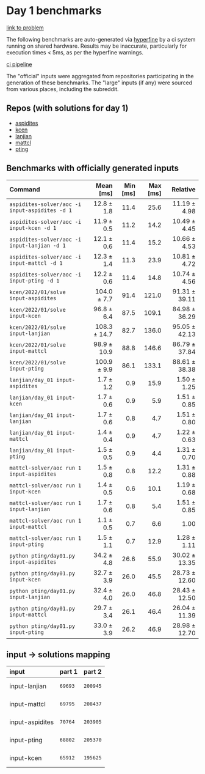# Day 1 benchmarks

[link to problem](http://adventofcode.com/2022/day/1)

The following benchmarks are auto-generated via [hyperfine](https://github.com/sharkdp/hyperfine) by a ci system running on shared hardware. Results may be inaccurate, particularly for execution times < 5ms, as per the hyperfine warnings.

[ci pipeline](http://ci.papercode.net:8080/teams/aoc2022/pipelines/aoc-compare-2022)

The "official" inputs were aggregated from repositories participating in the generation of these benchmarks. The "large" inputs (if any) were sourced from various places, including the subreddit.

## Repos (with solutions for day 1)


- [aspidites](https://github.com/aspidites/aoc2022)
- [kcen](https://github.com/kcen/AdventOfCode)
- [lanjian](https://github.com/LanJian/aoc-2022)
- [mattcl](https://github.com/mattcl/aoc2022)
- [pting](https://github.com/pting/aoc2022)

## Benchmarks with officially generated inputs
| Command | Mean [ms] | Min [ms] | Max [ms] | Relative |
|:---|---:|---:|---:|---:|
| `aspidites-solver/aoc -i input-aspidites -d 1` | 12.8 ± 1.8 | 11.4 | 25.6 | 11.19 ± 4.98 |
| `aspidites-solver/aoc -i input-kcen -d 1` | 11.9 ± 0.5 | 11.2 | 14.2 | 10.49 ± 4.45 |
| `aspidites-solver/aoc -i input-lanjian -d 1` | 12.1 ± 0.6 | 11.4 | 15.2 | 10.66 ± 4.53 |
| `aspidites-solver/aoc -i input-mattcl -d 1` | 12.3 ± 1.4 | 11.3 | 23.9 | 10.81 ± 4.72 |
| `aspidites-solver/aoc -i input-pting -d 1` | 12.2 ± 0.6 | 11.4 | 14.8 | 10.74 ± 4.56 |
| `kcen/2022/01/solve input-aspidites` | 104.0 ± 7.7 | 91.4 | 121.0 | 91.31 ± 39.11 |
| `kcen/2022/01/solve input-kcen` | 96.8 ± 6.4 | 87.5 | 109.1 | 84.98 ± 36.29 |
| `kcen/2022/01/solve input-lanjian` | 108.3 ± 14.7 | 82.7 | 136.0 | 95.05 ± 42.13 |
| `kcen/2022/01/solve input-mattcl` | 98.9 ± 10.9 | 88.8 | 146.6 | 86.79 ± 37.84 |
| `kcen/2022/01/solve input-pting` | 100.9 ± 9.9 | 86.1 | 133.1 | 88.61 ± 38.38 |
| `lanjian/day_01 input-aspidites` | 1.7 ± 1.2 | 0.9 | 15.9 | 1.50 ± 1.25 |
| `lanjian/day_01 input-kcen` | 1.7 ± 0.6 | 0.9 | 5.9 | 1.51 ± 0.85 |
| `lanjian/day_01 input-lanjian` | 1.7 ± 0.6 | 0.8 | 4.7 | 1.51 ± 0.80 |
| `lanjian/day_01 input-mattcl` | 1.4 ± 0.4 | 0.9 | 4.7 | 1.22 ± 0.63 |
| `lanjian/day_01 input-pting` | 1.5 ± 0.5 | 0.9 | 4.4 | 1.31 ± 0.70 |
| `mattcl-solver/aoc run 1 input-aspidites` | 1.5 ± 0.8 | 0.8 | 12.2 | 1.31 ± 0.88 |
| `mattcl-solver/aoc run 1 input-kcen` | 1.4 ± 0.5 | 0.6 | 10.1 | 1.19 ± 0.68 |
| `mattcl-solver/aoc run 1 input-lanjian` | 1.7 ± 0.6 | 0.8 | 5.4 | 1.51 ± 0.85 |
| `mattcl-solver/aoc run 1 input-mattcl` | 1.1 ± 0.5 | 0.7 | 6.6 | 1.00 |
| `mattcl-solver/aoc run 1 input-pting` | 1.5 ± 1.1 | 0.7 | 12.9 | 1.28 ± 1.11 |
| `python pting/day01.py input-aspidites` | 34.2 ± 4.8 | 26.6 | 55.9 | 30.02 ± 13.35 |
| `python pting/day01.py input-kcen` | 32.7 ± 3.9 | 26.0 | 45.5 | 28.73 ± 12.60 |
| `python pting/day01.py input-lanjian` | 32.4 ± 4.0 | 26.0 | 46.8 | 28.43 ± 12.50 |
| `python pting/day01.py input-mattcl` | 29.7 ± 3.4 | 26.1 | 46.4 | 26.04 ± 11.39 |
| `python pting/day01.py input-pting` | 33.0 ± 3.9 | 26.2 | 46.9 | 28.98 ± 12.70 |

## input -> solutions mapping
|input|part 1|part 2|
|:---|:---|:---|
|input-lanjian|<pre>69693</pre>|<pre>200945</pre>|
|input-mattcl|<pre>69795</pre>|<pre>208437</pre>|
|input-aspidites|<pre>70764</pre>|<pre>203905</pre>|
|input-pting|<pre>68802</pre>|<pre>205370</pre>|
|input-kcen|<pre>65912</pre>|<pre>195625</pre>|

